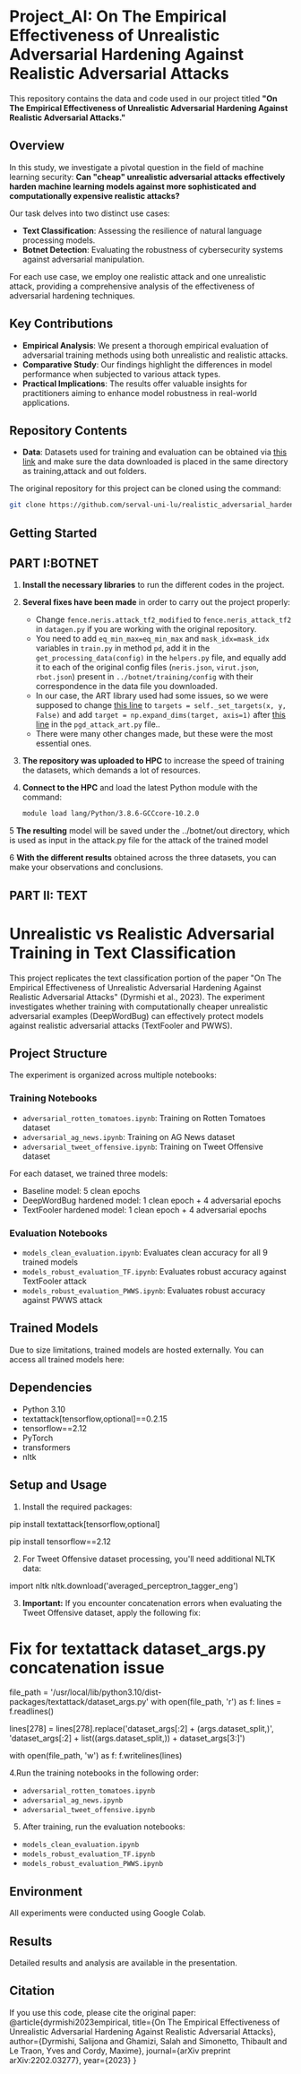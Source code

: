 # Project_AI: On The Empirical Effectiveness of Unrealistic Adversarial Hardening Against Realistic Adversarial Attacks

This repository contains the data and code used in our project titled **"On The Empirical Effectiveness of Unrealistic Adversarial Hardening Against Realistic Adversarial Attacks."**

## Overview

In this study, we investigate a pivotal question in the field of machine learning security: **Can "cheap" unrealistic adversarial attacks effectively harden machine learning models against more sophisticated and computationally expensive realistic attacks?**

Our task delves into two distinct use cases:
- **Text Classification**: Assessing the resilience of natural language processing models.
- **Botnet Detection**: Evaluating the robustness of cybersecurity systems against adversarial manipulation.

For each use case, we employ one realistic attack and one unrealistic attack, providing a comprehensive analysis of the effectiveness of adversarial hardening techniques.

## Key Contributions

- **Empirical Analysis**: We present a thorough empirical evaluation of adversarial training methods using both unrealistic and realistic attacks.
- **Comparative Study**: Our findings highlight the differences in model performance when subjected to various attack types.
- **Practical Implications**: The results offer valuable insights for practitioners aiming to enhance model robustness in real-world applications.

## Repository Contents

- **Data**: Datasets used for training and evaluation can be obtained via [this link](https://uniluxembourg-my.sharepoint.com/personal/salijona_dyrmishi_uni_lu/_layouts/15/onedrive.aspx?id=%2Fpersonal%2Fsalijona%5Fdyrmishi%5Funi%5Flu%2FDocuments%2Frealistic%5Fadversarial%5Fhardening&ga=1) and make sure the data downloaded is placed in the same directory as training,attack and out folders.

The original repository for this project can be cloned using the command:
```bash
git clone https://github.com/serval-uni-lu/realistic_adversarial_hardening.git
```

## Getting Started
## PART I:BOTNET
1. **Install the necessary libraries** to run the different codes in the project.

2. **Several fixes have been made** in order to carry out the project properly:
   -  Change `fence.neris.attack_tf2_modified` to `fence.neris_attack_tf2` in `datagen.py` if you are working with the original repository.
   -  You need to add `eq_min_max=eq_min_max` and `mask_idx=mask_idx` variables in `train.py` in method `pd`, add it in the `get_processing_data(config)` in the `helpers.py` file, and equally add it to each of the original config files (`neris.json`, `virut.json`, `rbot.json`) present in `../botnet/training/config` with their correspondence in the data file you downloaded.
   - In our case, the ART library used had some issues, so we were supposed to change [this line](https://github.com/Trusted-AI/adversarial-robustness-toolbox/blob/970c74a849b9dde060a9ad33024476882c995d5f/art/attacks/evasion/projected_gradient_descent/projected_gradient_descent_tensorflow_v2.py#L154) to `targets = self._set_targets(x, y, False)` and add `target = np.expand_dims(target, axis=1)` after [this line](https://github.com/serval-uni-lu/realistic_adversarial_hardening/blob/2103877bb3a1e48b9953bc08f3abc319f7b8d695/botnet/attack/pgd/pgd_attack_art.py#L48) in the `pgd_attack_art.py` file..
   - There were many other changes made, but these were the most essential ones.

3. **The repository was uploaded to HPC** to increase the speed of training the datasets, which demands a lot of resources.

4. **Connect to the HPC** and load the latest Python module with the command:
   ```bash
   module load lang/Python/3.8.6-GCCcore-10.2.0
   ```
5 **The resulting** model will be saved under the ../botnet/out directory, which is used as input in the attack.py file for the attack of the trained model

6 **With the different results** obtained across the three datasets, you can make your observations and conclusions.

## PART II: TEXT

# Unrealistic vs Realistic Adversarial Training in Text Classification

This project replicates the text classification portion of the paper "On The Empirical Effectiveness of Unrealistic Adversarial Hardening Against Realistic Adversarial Attacks" (Dyrmishi et al., 2023). The experiment investigates whether training with computationally cheaper unrealistic adversarial examples (DeepWordBug) can effectively protect models against realistic adversarial attacks (TextFooler and PWWS).

## Project Structure

The experiment is organized across multiple notebooks:

### Training Notebooks
- `adversarial_rotten_tomatoes.ipynb`: Training on Rotten Tomatoes dataset
- `adversarial_ag_news.ipynb`: Training on AG News dataset  
- `adversarial_tweet_offensive.ipynb`: Training on Tweet Offensive dataset

For each dataset, we trained three models:
- Baseline model: 5 clean epochs
- DeepWordBug hardened model: 1 clean epoch + 4 adversarial epochs
- TextFooler hardened model: 1 clean epoch + 4 adversarial epochs

### Evaluation Notebooks
- `models_clean_evaluation.ipynb`: Evaluates clean accuracy for all 9 trained models
- `models_robust_evaluation_TF.ipynb`: Evaluates robust accuracy against TextFooler attack
- `models_robust_evaluation_PWWS.ipynb`: Evaluates robust accuracy against PWWS attack

## Trained Models

Due to size limitations, trained models are hosted externally. You can access all trained models here:

## Dependencies

- Python 3.10
- textattack[tensorflow,optional]==0.2.15
- tensorflow==2.12
- PyTorch
- transformers
- nltk

## Setup and Usage

1. Install the required packages:

pip install textattack[tensorflow,optional]

pip install tensorflow==2.12

2. For Tweet Offensive dataset processing, you'll need additional NLTK data:

import nltk
nltk.download('averaged_perceptron_tagger_eng')

3. **Important:** If you encounter concatenation errors when evaluating the Tweet Offensive dataset, apply the following fix:
# Fix for textattack dataset_args.py concatenation issue
file_path = '/usr/local/lib/python3.10/dist-packages/textattack/dataset_args.py'
with open(file_path, 'r') as f:
    lines = f.readlines()

lines[278] = lines[278].replace('dataset_args[:2] + (args.dataset_split,)', 
                               'dataset_args[:2] + list((args.dataset_split,)) + dataset_args[3:]')

with open(file_path, 'w') as f:
    f.writelines(lines)
    
4.Run the training notebooks in the following order:
- `adversarial_rotten_tomatoes.ipynb`
- `adversarial_ag_news.ipynb` 
- `adversarial_tweet_offensive.ipynb`

5. After training, run the evaluation notebooks:
- `models_clean_evaluation.ipynb`
- `models_robust_evaluation_TF.ipynb`
- `models_robust_evaluation_PWWS.ipynb`

## Environment

All experiments were conducted using Google Colab.

## Results

Detailed results and analysis are available in the presentation. 

## Citation

If you use this code, please cite the original paper: 
@article{dyrmishi2023empirical,
  title={On The Empirical Effectiveness of Unrealistic Adversarial Hardening Against Realistic Adversarial Attacks},
  author={Dyrmishi, Salijona and Ghamizi, Salah and Simonetto, Thibault and Le Traon, Yves and Cordy, Maxime},
  journal={arXiv preprint arXiv:2202.03277},
  year={2023}
}
